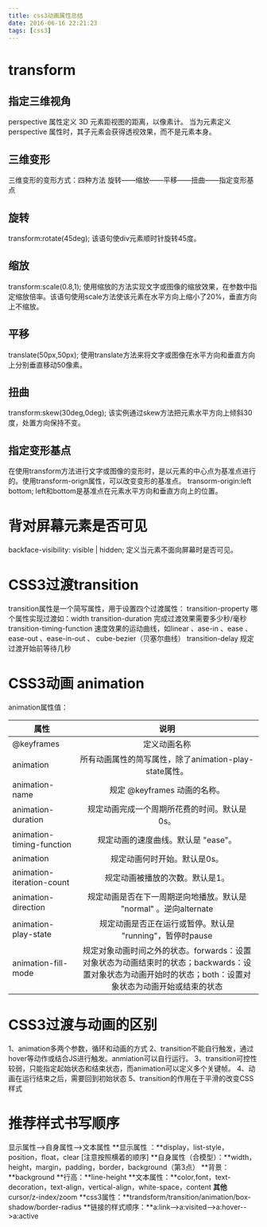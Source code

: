```yaml
---
title: css3动画属性总结
date: 2016-06-16 22:21:23
tags: [css3]
---
```

# transform  #
## 指定三维视角 ##
perspective 属性定义 3D 元素距视图的距离，以像素计。
当为元素定义 perspective 属性时，其子元素会获得透视效果，而不是元素本身。


## 三维变形 ##
三维变形的变形方式：四种方法 
旋转——缩放——平移——扭曲——指定变形基点
## 旋转 ##
transform:rotate(45deg);
该语句使div元素顺时针旋转45度。
## 缩放 ##
transform:scale(0.8,1);
使用缩放的方法实现文字或图像的缩放效果，在参数中指定缩放倍率。该语句使用scale方法使该元素在水平方向上缩小了20%，垂直方向上不缩放。
## 平移 ##
translate(50px,50px);
使用translate方法来将文字或图像在水平方向和垂直方向上分别垂直移动50像素。
## 扭曲 ##
transform:skew(30deg,0deg);
该实例通过skew方法把元素水平方向上倾斜30度，处置方向保持不变。
## 指定变形基点 ##
在使用transform方法进行文字或图像的变形时，是以元素的中心点为基准点进行的。使用transform-orign属性，可以改变变形的基准点。
transorm-origin:left bottom;
left和bottom是基准点在元素水平方向和垂直方向上的位置。

# 背对屏幕元素是否可见 #
backface-visibility: visible | hidden;  定义当元素不面向屏幕时是否可见。

# CSS3过渡transition #
transition属性是一个简写属性，用于设置四个过渡属性：
transition-property  哪个属性实现过渡如：width
transition-duration  完成过渡效果需要多少秒/毫秒
transition-timing-function  速度效果的运动曲线，如linear 、ase-in 、ease 、 ease-out 、ease-in-out 、 cube-bezier（贝塞尔曲线） 
transition-delay  规定过渡开始前等待几秒

# CSS3动画 animation  #
animation属性值：

| 属性       | 说明     | 
| ------------- |:-------------:| 
| @keyframes     | 定义动画名称| 
| animation  | 所有动画属性的简写属性，除了animation-play-state属性。    |  
| animation-name| 规定 @keyframes 动画的名称。    |  
| animation-duration | 规定动画完成一个周期所花费的时间。默认是0s。    |  
| animation-timing-function | 规定动画的速度曲线。默认是 "ease"。  |  
| animation |规定动画何时开始。默认是0s。 |  
| animation-iteration-count | 规定动画被播放的次数。默认是1。      |  
| animation-direction | 规定动画是否在下一周期逆向地播放。默认是 "normal" 。逆向alternate    |  
| animation-play-state | 规定动画是否正在运行或暂停。默认是 "running"，暂停时pause    |  
| animation-fill-mode | 规定对象动画时间之外的状态。forwards：设置对象状态为动画结束时的状态；backwards：设置对象状态为动画开始时的状态；both：设置对象状态为动画开始或结束的状态      |  

# CSS3过渡与动画的区别 #
1、animation多两个参数，循环和动画的方式
2、transition不能自行触发，通过hover等动作或结合JS进行触发。anmiation可以自行运行。
3、transition可控性较弱，只能指定起始状态和结束状态，而animation可以定义多个关键帧。
4、动画在运行结束之后，需要回到初始状态
5、transition的作用在于平滑的改变CSS样式

# 推荐样式书写顺序 #
显示属性-->自身属性-->文本属性
**显示属性 ：**display，list-style，position，float，clear [注意按照横着的顺序]
**自身属性（合模型）：**width，height，margin，padding，border，background（第3点）
**背景：**background
**行高：**line-height
**文本属性：**color,font，text-decoration，text-align，vertical-align，white-space，content
**其他** cursor/z-index/zoom
**css3属性：**trandsform/transition/animation/box-shadow/border-radius
**链接的样式顺序：**a:link-->a:visited-->a:hover-->a:active


